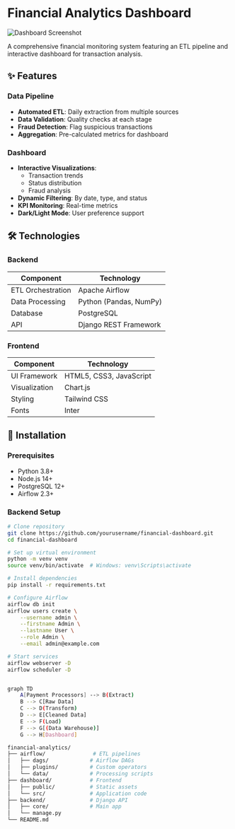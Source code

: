 # Financial Analytics Dashboard

![Dashboard Screenshot](./screenshot.png)

A comprehensive financial monitoring system featuring an ETL pipeline and interactive dashboard for transaction analysis.

## ✨ Features

### Data Pipeline
- **Automated ETL**: Daily extraction from multiple sources
- **Data Validation**: Quality checks at each stage
- **Fraud Detection**: Flag suspicious transactions
- **Aggregation**: Pre-calculated metrics for dashboard

### Dashboard
- **Interactive Visualizations**: 
  - Transaction trends
  - Status distribution  
  - Fraud analysis
- **Dynamic Filtering**: By date, type, and status
- **KPI Monitoring**: Real-time metrics
- **Dark/Light Mode**: User preference support

## 🛠️ Technologies

### Backend
| Component       | Technology |
|----------------|------------|
| ETL Orchestration | Apache Airflow |
| Data Processing | Python (Pandas, NumPy) |
| Database       | PostgreSQL |
| API            | Django REST Framework |

### Frontend
| Component       | Technology |
|----------------|------------|
| UI Framework   | HTML5, CSS3, JavaScript |
| Visualization  | Chart.js |
| Styling        | Tailwind CSS |
| Fonts          | Inter |

## 🚀 Installation

### Prerequisites
- Python 3.8+
- Node.js 14+
- PostgreSQL 12+
- Airflow 2.3+

### Backend Setup
```bash
# Clone repository
git clone https://github.com/yourusername/financial-dashboard.git
cd financial-dashboard

# Set up virtual environment
python -m venv venv
source venv/bin/activate  # Windows: venv\Scripts\activate

# Install dependencies
pip install -r requirements.txt

# Configure Airflow
airflow db init
airflow users create \
    --username admin \
    --firstname Admin \
    --lastname User \
    --role Admin \
    --email admin@example.com

# Start services
airflow webserver -D
airflow scheduler -D


graph TD
    A[Payment Processors] --> B(Extract)
    B --> C[Raw Data]
    C --> D(Transform)
    D --> E[Cleaned Data]
    E --> F(Load)
    F --> G[(Data Warehouse)]
    G --> H[Dashboard]

financial-analytics/
├── airflow/               # ETL pipelines
│   ├── dags/             # Airflow DAGs
│   ├── plugins/          # Custom operators
│   └── data/             # Processing scripts
├── dashboard/            # Frontend
│   ├── public/           # Static assets
│   └── src/              # Application code
├── backend/              # Django API
│   ├── core/             # Main app
│   └── manage.py
└── README.md
